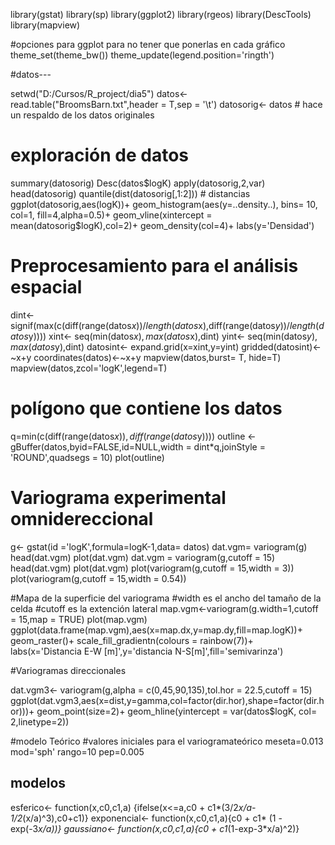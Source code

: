 library(gstat)
library(sp)
library(ggplot2)
library(rgeos)
library(DescTools)
library(mapview)

#opciones para ggplot para no tener que ponerlas en cada gráfico
theme_set(theme_bw())
theme_update(legend.position='ringth')

#datos---

setwd("D:/Cursos/R_project/dia5")
datos<- read.table("BroomsBarn.txt",header = T,sep = '\t')
datosorig<- datos # hace un respaldo de los datos originales

# exploración de datos
summary(datosorig)
Desc(datos$logK)
apply(datosorig,2,var)
head(datosorig)
quantile(dist(datosorig[,1:2])) # distancias
ggplot(datosorig,aes(logK))+
  geom_histogram(aes(y=..density..), bins= 10, col=1, fill=4,alpha=0.5)+
  geom_vline(xintercept = mean(datosorig$logK),col=2)+
               geom_density(col=4)+
               labs(y='Densidad')

# Preprocesamiento para el análisis espacial
dint<- signif(max(c(diff(range(datos$x))/length(datos$x),diff(range(datos$y))/length(datos$y))))
xint<- seq(min(datos$x),max(datos$x),dint)
yint<- seq(min(datos$y),max(datos$y),dint)
datosint<- expand.grid(x=xint,y=yint)
gridded(datosint)<-~x+y
coordinates(datos)<-~x+y
mapview(datos,burst= T, hide=T)
mapview(datos,zcol='logK',legend=T)

# polígono que contiene los datos
q=min(c(diff(range(datos$x)),diff(range(datos$y))))
outline <- gBuffer(datos,byid=FALSE,id=NULL,width = dint*q,joinStyle = 'ROUND',quadsegs = 10)
plot(outline)

# Variograma experimental omnidereccional
g<- gstat(id ='logK',formula=logK-1,data= datos)
dat.vgm= variogram(g)
head(dat.vgm)
plot(dat.vgm)
dat.vgm = variogram(g,cutoff = 15)
head(dat.vgm)
plot(dat.vgm)
plot(variogram(g,cutoff = 15,width = 3))
plot(variogram(g,cutoff = 15,width = 0.54))

#Mapa de la superficie del variograma
#width es el ancho del tamaño de la celda
#cutoff es la extención lateral
map.vgm<-variogram(g.width=1,cutoff = 15,map = TRUE)
plot(map.vgm)
ggplot(data.frame(map.vgm),aes(x=map.dx,y=map.dy,fill=map.logK))+
  geom_raster()+
  scale_fill_gradientn(colours = rainbow(7))+
  labs(x='Distancia E-W [m]',y='distancia N-S[m]',fill='semivarinza')

#Variogramas direccionales

dat.vgm3<- variogram(g,alpha = c(0,45,90,135),tol.hor = 22.5,cutoff = 15)
ggplot(dat.vgm3,aes(x=dist,y=gamma,col=factor(dir.hor),shape=factor(dir.hor)))+
  geom_point(size=2)+
  geom_hline(yintercept = var(datos$logK, col= 2,linetype=2))

#modelo Teórico
#valores iniciales para el variogramateórico
meseta=0.013
mod='sph'
rango=10
pep=0.005

## modelos
esferico<- function(x,c0,c1,a) {ifelse(x<=a,c0 + c1*(3/2*x/a-1/2*(x/a)^3),c0+c1)}
exponencial<- function(x,c0,c1,a){c0 + c1* (1 - exp(-3*x/a))}
gaussiano<- function(x,c0,c1,a){c0 + c1*(1-exp-3*x/a)^2)}

                                                                                                                                                  
